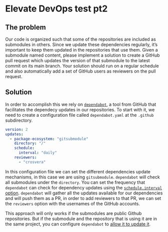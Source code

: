 # Elevate DevOps test pt2

## The problem

Our code is organized such that some of the repositories are included as submodules in others. Since we update these dependencies regularly, it’s important to keep them updated in the
repositories that use them.
Given a submodule named content, please implement a solution to create a GitHub pull request which updates the version of that submodule to the latest commit on its main branch. Your solution should run on a regular schedule and also automatically add a set of GitHub users
as reviewers on the pull request.

## Solution

In order to accomplish this we rely on [`dependabot`](https://github.com/dependabot), a tool from GitHub that facilitates the dependecy updates in our repositories. To start with it, we need to create a configuration file called `dependabot.yaml` at the `.github` subdirectory.

```yaml
version: 2
updates:
  - package-ecosystem: "gitsubmodule"
    directory: "/"
    schedule:
      interval: "daily"
    reviewers:
      - "crosvera"
```

In this configuration file we can set the different dependencies update mechanisms, in this case we are using `gitsubmodule`. `dependabot` will check all submodules under the `directory`. You can set the frequency that `dependabot` can check for dependency updates using the [`schedule.interval` option](https://docs.github.com/en/code-security/dependabot/dependabot-version-updates/configuration-options-for-the-dependabot.yml-file#scheduleinterval). `dependabot` will gather all the updates available for our dependencies and will push them as a PR, in order to add reviewers to that PR, we can set the `reviewers` option with the usernames of the GitHub accounts.

This approach will only works if the submodules are public Github repositories. But if the submodule and the repository that is using it are in the same project, you can configure `dependabot` to [allow it to update it](https://docs.github.com/en/organizations/keeping-your-organization-secure/managing-security-settings-for-your-organization/managing-security-and-analysis-settings-for-your-organization#allowing-dependabot-to-access-private-dependencies).